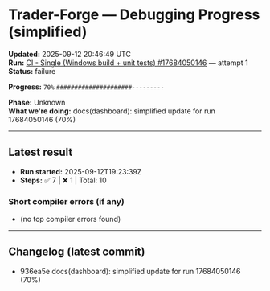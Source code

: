 # Trader-Forge — Debugging Progress (simplified)

**Updated:** 2025-09-12 20:46:49 UTC  
**Run:** [CI - Single (Windows build + unit tests) #17684050146](https://github.com/Azrea-Shade/Trader-Forge/actions/runs/17684050146) — attempt 1  
**Status:** failure  

**Progress:** `70%`  `#####################---------`

**Phase:** Unknown  
**What we're doing:** docs(dashboard): simplified update for run 17684050146 (70%)

---

## Latest result
- **Run started:** 2025-09-12T19:23:39Z
- **Steps:** ✅ 7  |  ❌ 1  |  Total: 10

### Short compiler errors (if any)
- (no top compiler errors found)

---

## Changelog (latest commit)
- 936ea5e docs(dashboard): simplified update for run 17684050146 (70%)
